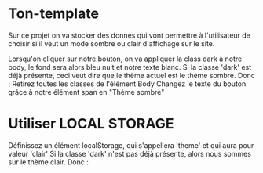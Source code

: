 # Ton-template

Sur ce projet on va stocker des donnes  qui vont permettre à l'utilisateur de choisir si il veut un mode sombre ou clair d'affichage sur le site.

Lorsqu'on cliquer sur notre bouton, on va appliquer la class dark à notre body, le fond sera alors bleu nuit et notre texte blanc.
Si la classe 'dark' est déjà présente, ceci veut dire que le thème actuel est le thème sombre. Donc :
Retirez toutes les classes de l'élément Body
Changez le texte du bouton grâce à notre élément span en "Thème sombre"

# Utiliser LOCAL STORAGE
Définissez un élément localStorage, qui s'appellera 'theme' et qui aura pour valeur 'clair'
Si la classe 'dark' n'est pas déjà présente, alors nous sommes sur le thème clair. Donc :